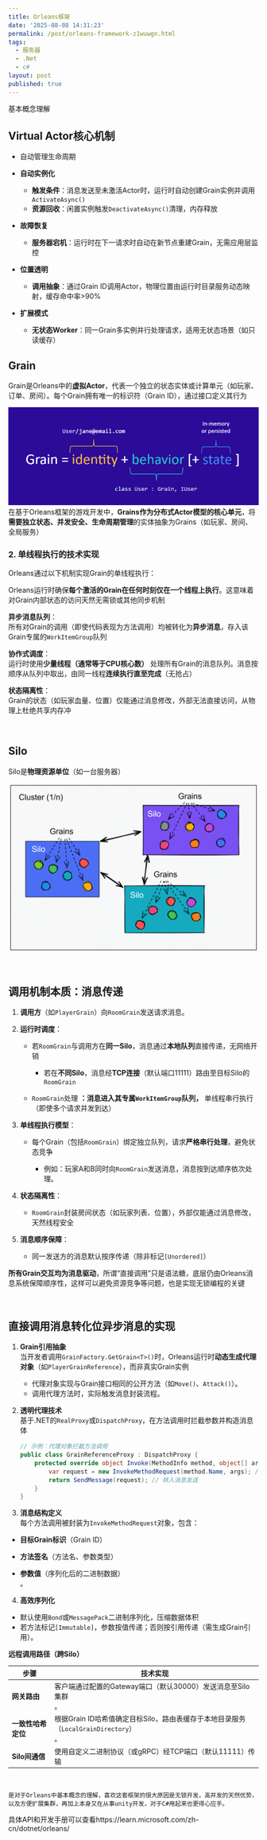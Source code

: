 ```yaml
---
title: Orleans框架
date: '2025-08-08 14:31:23'
permalink: /post/orleans-framework-z1wuwgn.html
tags:
  - 服务器
  - .Net
  - c#
layout: post
published: true
---
```






基本概念理解

## Virtual Actor核心机制

- 自动管理生命周期
- **自动实例化**

  - **触发条件**：消息发送至未激活Actor时，运行时自动创建Grain实例并调用`ActivateAsync()`​
  - **资源回收**：闲置实例触发`DeactivateAsync()`​清理，内存释放

- **故障恢复**

  - **服务器宕机**：运行时在下一请求时自动在新节点重建Grain，无需应用层监控
- **位置透明**

  - **调用抽象**：通过Grain ID调用Actor，物理位置由运行时目录服务动态映射，缓存命中率\>90%
- **扩展模式**

  - **无状态Worker**：同一Grain多实例并行处理请求，适用无状态场景（如只读缓存）

## Grain

Grain是Orleans中的**虚拟Actor**，代表一个独立的状态实体或计算单元（如玩家、订单、房间）。每个Grain拥有唯一的标识符（Grain ID），通过接口定义其行为

![image](/assets/images/image-20250808153128-2szytyr.png)在基于Orleans框架的游戏开发中，**Grains作为分布式Actor模型的核心单元**，将**需要独立状态、并发安全、生命周期管理**的实体抽象为Grains（如玩家、房间、全局服务）

### **2. 单线程执行的技术实现**

Orleans通过以下机制实现Grain的单线程执行：

Orleans运行时确保**每个激活的Grain在任何时刻仅在一个线程上执行**。这意味着对Grain内部状态的访问天然无需锁或其他同步机制

**异步消息队列**：  
所有对Grain的调用（即使代码表现为方法调用）均被转化为**异步消息**，存入该Grain专属的`WorkItemGroup`​队列

**协作式调度**：  
运行时使用**少量线程（通常等于CPU核心数）**  处理所有Grain的消息队列。消息按顺序从队列中取出，由同一线程**连续执行直至完成**（无抢占）

**状态隔离性**：  
Grain的状态（如玩家血量、位置）仅能通过消息修改，外部无法直接访问，从物理上杜绝共享内存冲

‍

## Silo

Silo是**物理资源单位**（如一台服务器）

![image](/assets/images/image-20250808154654-6l2blxd.png)

‍

## 调用机制本质：消息传递

1. **调用方**（如`PlayerGrain`​）向`RoomGrain`​发送请求消息。
2. **运行时调度**：

    - 若`RoomGrain`​与调用方在**同一Silo**，消息通过**本地队列**直接传递，无网络开销

      - 若在**不同Silo**，消息经**TCP连接**（默认端口11111）路由至目标Silo的`RoomGrain`​
    - ​`RoomGrain`​处理 **：消息进入其专属**​**​`WorkItemGroup`​**​**队列，** 单线程串行执行（即使多个请求并发到达）
3. **单线程执行模型**：

    - 每个Grain（包括`RoomGrain`​）绑定独立队列，请求**严格串行处理**，避免状态竞争

      - 例如：玩家A和B同时向`RoomGrain`​发送消息，消息按到达顺序依次处理。
4. **状态隔离性**：

    - ​`RoomGrain`​封装房间状态（如玩家列表、位置），外部仅能通过消息修改，天然线程安全
5. **消息顺序保障**：

    - 同一发送方的消息默认按序传递（除非标记`[Unordered]`​）

**所有Grain交互均为消息驱动**，所谓“直接调用”只是语法糖，底层仍由Orleans消息系统保障顺序性，这样可以避免资源竞争等问题，也是实现无锁编程的关键

‍

## 直接调用消息转化位异步消息的实现

1. **Grain引用抽象**  
    当开发者调用`GrainFactory.GetGrain<T>()`​时，Orleans运行时**动态生成代理对象**（如`PlayerGrainReference`​），而非真实Grain实例

    - 代理对象实现与Grain接口相同的公开方法（如`Move()`​、`Attack()`​）。
    - 调用代理方法时，实际触发消息封装流程。
2. **透明代理技术**  
    基于.NET的`RealProxy`​或`DispatchProxy`​，在方法调用时拦截参数并构造消息体

    ```csharp
    // 示例：代理对象拦截方法调用
    public class GrainReferenceProxy : DispatchProxy {
        protected override object Invoke(MethodInfo method, object[] args) {
            var request = new InvokeMethodRequest(method.Name, args); // 封装方法名和参数
            return SendMessage(request); // 转入消息发送
        }
    }
    ```

3. **消息结构定义**  
    每个方法调用被封装为`InvokeMethodRequest`​对象，包含：

- **目标Grain标识**（Grain ID）

- **方法签名**（方法名、参数类型）
- **参数值**（序列化后的二进制数据）  
  。

4. **高效序列化**

- 默认使用`Bond`​或`MessagePack`​二进制序列化，压缩数据体积
- 若方法标记`[Immutable]`​，参数按值传递；否则按引用传递（需生成Grain引用）。

**远程调用路径（跨Silo）**

|**步骤**|**技术实现**|
| --| --------------------------------------------------------------------|
|**网关路由**|客户端通过配置的Gateway端口（默认30000）发送消息至Silo集群<br />。|
|**一致性哈希定位**|根据Grain ID哈希值确定目标Silo，路由表缓存于本地目录服务（`LocalGrainDirectory`​）<br />。|
|**Silo间通信**|使用自定义二进制协议（或gRPC）经TCP端口（默认11111）传输|

‍

	是对于Orleans中基本概念的理解，喜欢这套框架的很大原因是无锁开发，高并发的天然优势，以及方便扩展集群，再加上本身又在从事unity开发，对于C#用起来也更得心应手。

具体API和开发手册可以查看https://learn.microsoft.com/zh-cn/dotnet/orleans/

‍
